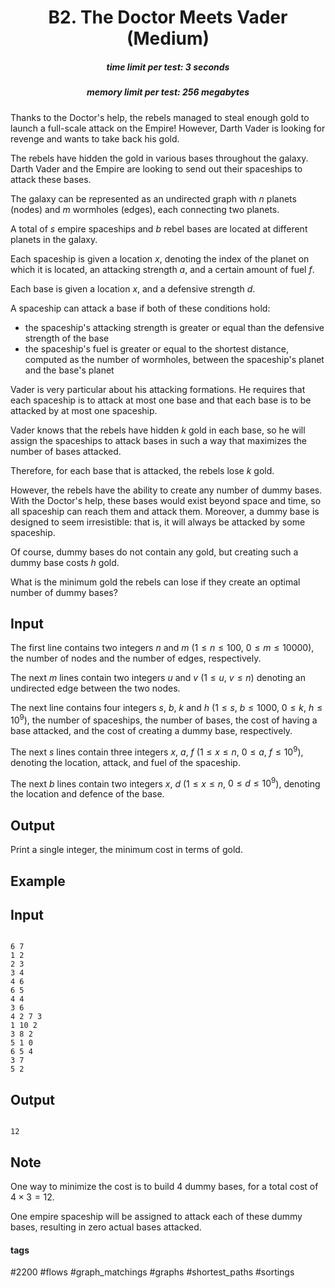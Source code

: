 <h1 style='text-align: center;'> B2. The Doctor Meets Vader (Medium)</h1>

<h5 style='text-align: center;'>time limit per test: 3 seconds</h5>
<h5 style='text-align: center;'>memory limit per test: 256 megabytes</h5>

Thanks to the Doctor's help, the rebels managed to steal enough gold to launch a full-scale attack on the Empire! However, Darth Vader is looking for revenge and wants to take back his gold.

The rebels have hidden the gold in various bases throughout the galaxy. Darth Vader and the Empire are looking to send out their spaceships to attack these bases.

The galaxy can be represented as an undirected graph with $n$ planets (nodes) and $m$ wormholes (edges), each connecting two planets.

A total of $s$ empire spaceships and $b$ rebel bases are located at different planets in the galaxy.

Each spaceship is given a location $x$, denoting the index of the planet on which it is located, an attacking strength $a$, and a certain amount of fuel $f$.

Each base is given a location $x$, and a defensive strength $d$.

A spaceship can attack a base if both of these conditions hold: 

* the spaceship's attacking strength is greater or equal than the defensive strength of the base
* the spaceship's fuel is greater or equal to the shortest distance, computed as the number of wormholes, between the spaceship's planet and the base's planet

Vader is very particular about his attacking formations. He requires that each spaceship is to attack at most one base and that each base is to be attacked by at most one spaceship.

Vader knows that the rebels have hidden $k$ gold in each base, so he will assign the spaceships to attack bases in such a way that maximizes the number of bases attacked.

Therefore, for each base that is attacked, the rebels lose $k$ gold.

However, the rebels have the ability to create any number of dummy bases. With the Doctor's help, these bases would exist beyond space and time, so all spaceship can reach them and attack them. Moreover, a dummy base is designed to seem irresistible: that is, it will always be attacked by some spaceship.

Of course, dummy bases do not contain any gold, but creating such a dummy base costs $h$ gold.

What is the minimum gold the rebels can lose if they create an optimal number of dummy bases?

## Input

The first line contains two integers $n$ and $m$ ($1 \leq n \leq 100$, $0 \leq m \leq 10000$), the number of nodes and the number of edges, respectively.

The next $m$ lines contain two integers $u$ and $v$ ($1 \leq u$, $v \leq n$) denoting an undirected edge between the two nodes.

The next line contains four integers $s$, $b$, $k$ and $h$ ($1 \leq s$, $b \leq 1000$, $0 \leq k$, $h \leq 10^9$), the number of spaceships, the number of bases, the cost of having a base attacked, and the cost of creating a dummy base, respectively.

The next $s$ lines contain three integers $x$, $a$, $f$ ($1 \leq x \leq n$, $0 \leq a$, $f \leq 10^9$), denoting the location, attack, and fuel of the spaceship.

The next $b$ lines contain two integers $x$, $d$ ($1 \leq x \leq n$, $0 \leq d \leq 10^9$), denoting the location and defence of the base.

## Output

Print a single integer, the minimum cost in terms of gold.

## Example

## Input


```

6 7
1 2
2 3
3 4
4 6
6 5
4 4
3 6
4 2 7 3
1 10 2
3 8 2
5 1 0
6 5 4
3 7
5 2

```
## Output


```

12

```
## Note

One way to minimize the cost is to build $4$ dummy bases, for a total cost of $4 \times 3 = 12$.

One empire spaceship will be assigned to attack each of these dummy bases, resulting in zero actual bases attacked.



#### tags 

#2200 #flows #graph_matchings #graphs #shortest_paths #sortings 